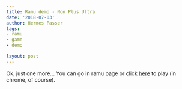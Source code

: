 ```yaml
---
title: Ramu demo - Non Plus Ultra
date: '2018-07-03'
author: Hermes Passer
tags:
- ramu
- game
- demo

layout: post
---
```

Ok, just one more... 
You can go in ramu page or click [here]({{site.url}}/{{site.baseurl}}p/ramu/nonplusultra) to play (in chrome, of course).
